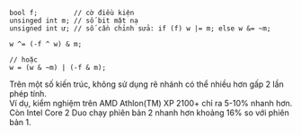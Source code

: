 ```
bool f;         // cờ điều kiện
unsinged int m; // số bit mặt nạ
unsigned int ư; // số cần chỉnh sửa: if (f) w |= m; else w &= ~m;

w ^= (-f ^ w) & m;

// hoặc
w = (w & ~m) | (-f & m);
```
Trên một số kiến trúc, không sử dụng rẽ nhánh có thể nhiều hơn gấp 2 lần phép tính.  
Ví dụ, kiểm nghiệm trên AMD Athlon(TM) XP 2100+ chỉ ra 5-10% nhanh hơn. Còn Intel Core 2 Duo chạy phiên bản 2 nhanh hơn khoảng 16% so với phiên bản 1.
